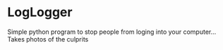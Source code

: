# LogLogger
Simple python program to stop people from loging into your computer... Takes photos of the culprits
